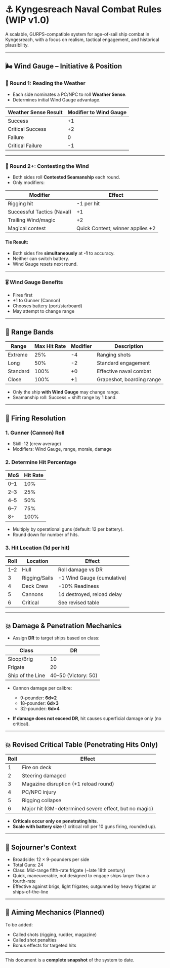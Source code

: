 # ⚓ Kyngesreach Naval Combat Rules (WIP v1.0)

A scalable, GURPS-compatible system for age-of-sail ship combat in Kyngesreach, with a focus on realism, tactical engagement, and historical plausibility.

---

## 🌬️ Wind Gauge – Initiative & Position

### 📅 Round 1: Reading the Weather

- Each side nominates a PC/NPC to roll **Weather Sense**.
- Determines initial Wind Gauge advantage.

| Weather Sense Result | Modifier to Wind Gauge |
|----------------------|------------------------|
| Success              | +1                     |
| Critical Success     | +2                     |
| Failure              | 0                      |
| Critical Failure     | -1                     |

---

### 🔁 Round 2+: Contesting the Wind

- Both sides roll **Contested Seamanship** each round.
- Only modifiers:

| Modifier                    | Effect |
|-----------------------------|--------|
| Rigging hit                | -1 per hit |
| Successful Tactics (Naval) | +1 |
| Trailing Wind/magic        | +2 |
| Magical contest            | Quick Contest; winner applies +2 |

#### Tie Result:
- Both sides fire **simultaneously** at **-1** to accuracy.
- Neither can switch battery.
- Wind Gauge resets next round.

---

### 🎖️ Wind Gauge Benefits
- Fires first
- +1 to Gunner (Cannon)
- Chooses battery (port/starboard)
- May attempt to change range

---

## 📏 Range Bands

| Range     | Max Hit Rate | Modifier | Description |
|-----------|--------------|----------|-------------|
| Extreme   | 25%          | -4       | Ranging shots |
| Long      | 50%          | -2       | Standard engagement |
| Standard  | 100%         | +0       | Effective naval combat |
| Close     | 100%         | +1       | Grapeshot, boarding range |

- Only the ship **with Wind Gauge** may change range.
- Seamanship roll: Success = shift range by 1 band.

---

## 🧮 Firing Resolution

### 1. Gunner (Cannon) Roll
- Skill: 12 (crew average)
- Modifiers: Wind Gauge, range, morale, damage

### 2. Determine Hit Percentage

| MoS | Hit Rate |
|-----|----------|
| 0–1 | 10% |
| 2–3 | 25% |
| 4–5 | 50% |
| 6–7 | 75% |
| 8+  | 100% |

- Multiply by operational guns (default: 12 per battery).
- Round down for number of hits.

### 3. Hit Location (1d per hit)

| Roll | Location      | Effect |
|------|---------------|--------|
| 1–2  | Hull          | Roll damage vs DR |
| 3    | Rigging/Sails | -1 Wind Gauge (cumulative) |
| 4    | Deck Crew     | -10% Readiness |
| 5    | Cannons       | 1d destroyed, reload delay |
| 6    | Critical      | See revised table |

---

## 💥 Damage & Penetration Mechanics

- Assign **DR** to target ships based on class:

| Class          | DR |
|----------------|----|
| Sloop/Brig     | 10 |
| Frigate        | 20 |
| Ship of the Line| 40–50 (Victory: 50) |

- Cannon damage per calibre:
  - 9-pounder: **6d×2**
  - 18-pounder: **6d×3**
  - 32-pounder: **6d×4**

- **If damage does not exceed DR**, hit causes superficial damage only (no critical).

---

## 💥 Revised Critical Table (Penetrating Hits Only)

| Roll | Effect |
|------|--------|
| 1    | Fire on deck |
| 2    | Steering damaged |
| 3    | Magazine disruption (+1 reload round) |
| 4    | PC/NPC injury |
| 5    | Rigging collapse |
| 6    | Major hit (GM-determined severe effect, but no magic) |

- **Criticals occur only on penetrating hits**.
- **Scale with battery size** (1 critical roll per 10 guns firing, rounded up).

---

## 🚢 Sojourner's Context
- Broadside: 12 × 9-pounders per side
- Total Guns: 24
- Class: Mid-range fifth-rate frigate (~late 18th century)
- Quick, maneuverable, not designed to engage ships larger than a fourth-rate
- Effective against brigs, light frigates; outgunned by heavy frigates or ships-of-the-line

---

## 🏹 Aiming Mechanics (Planned)
To be added:
- Called shots (rigging, rudder, magazine)
- Called shot penalties
- Bonus effects for targeted hits

---

This document is a **complete snapshot** of the system to date.
